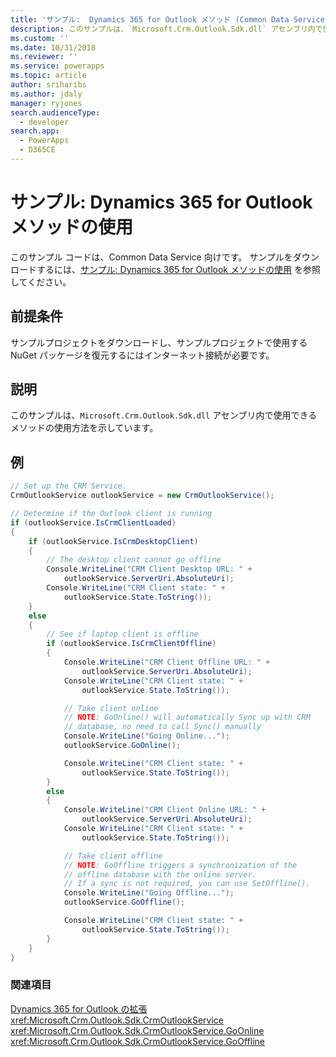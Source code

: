 ```yaml
---
title: 'サンプル:  Dynamics 365 for Outlook メソッド (Common Data Service)  の使用| Microsoft Docs'
description: このサンプルは、`Microsoft.Crm.Outlook.Sdk.dll` アセンブリ内で使用できるメソッドの使用方法を示しています。
ms.custom: ''
ms.date: 10/31/2018
ms.reviewer: ''
ms.service: powerapps
ms.topic: article
author: sriharibs
ms.author: jdaly
manager: ryjones
search.audienceType:
  - developer
search.app:
  - PowerApps
  - D365CE
---
```

# <a name="sample-use-dynamics-365-for-outlook-methods"></a>サンプル: Dynamics 365 for Outlook メソッドの使用

このサンプル コードは、Common Data Service 向けです。 サンプルをダウンロードするには、[サンプル:  Dynamics 365 for Outlook メソッドの使用](https://msdn.microsoft.com/library/gg309513.aspx) を参照してください。

## <a name="prerequisites"></a>前提条件

サンプルプロジェクトをダウンロードし、サンプルプロジェクトで使用する NuGet パッケージを復元するにはインターネット接続が必要です。
  
## <a name="demonstrates"></a>説明  
 このサンプルは、`Microsoft.Crm.Outlook.Sdk.dll` アセンブリ内で使用できるメソッドの使用方法を示しています。  
  
## <a name="example"></a>例  

```csharp
// Set up the CRM Service.  
CrmOutlookService outlookService = new CrmOutlookService();

// Determine if the Outlook client is running
if (outlookService.IsCrmClientLoaded)
{
    if (outlookService.IsCrmDesktopClient)
    {
        // The desktop client cannot go offline
        Console.WriteLine("CRM Client Desktop URL: " +
            outlookService.ServerUri.AbsoluteUri);
        Console.WriteLine("CRM Client state: " +
            outlookService.State.ToString());
    }
    else
    {
        // See if laptop client is offline
        if (outlookService.IsCrmClientOffline)
        {
            Console.WriteLine("CRM Client Offline URL: " +
                outlookService.ServerUri.AbsoluteUri);
            Console.WriteLine("CRM Client state: " +
                outlookService.State.ToString());

            // Take client online
            // NOTE: GoOnline() will automatically Sync up with CRM
            // database, no need to call Sync() manually
            Console.WriteLine("Going Online...");
            outlookService.GoOnline();

            Console.WriteLine("CRM Client state: " +
                outlookService.State.ToString());
        }
        else
        {
            Console.WriteLine("CRM Client Online URL: " +
                outlookService.ServerUri.AbsoluteUri);
            Console.WriteLine("CRM Client state: " +
                outlookService.State.ToString());

            // Take client offline 
            // NOTE: GoOffline triggers a synchronization of the
            // offline database with the online server.
            // If a sync is not required, you can use SetOffline().
            Console.WriteLine("Going Offline...");
            outlookService.GoOffline();

            Console.WriteLine("CRM Client state: " +
                outlookService.State.ToString());
        }
    }
}
```
  
### <a name="see-also"></a>関連項目  

[Dynamics 365 for Outlook の拡張](extend-dynamics-365-outlook.md)<br />
<xref:Microsoft.Crm.Outlook.Sdk.CrmOutlookService><br />
<xref:Microsoft.Crm.Outlook.Sdk.CrmOutlookService.GoOnline><br />
<xref:Microsoft.Crm.Outlook.Sdk.CrmOutlookService.GoOffline>